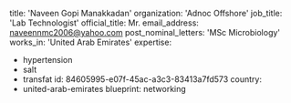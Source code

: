 title: 'Naveen Gopi Manakkadan'
organization: 'Adnoc Offshore'
job_title: 'Lab Technologist'
official_title: Mr.
email_address: naveennmc2006@yahoo.com
post_nominal_letters: 'MSc Microbiology'
works_in: 'United Arab Emirates'
expertise:
  - hypertension
  - salt
  - transfat
id: 84605995-e07f-45ac-a3c3-83413a7fd573
country:
  - united-arab-emirates
blueprint: networking

